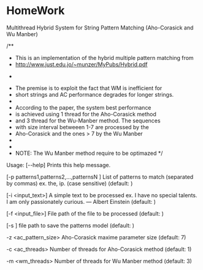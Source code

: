 # HomeWork
Multithread Hybrid System for String Pattern Matching (Aho-Corasick and Wu Manber)

/**
 * This is an implementation of the hybrid multiple pattern matching from
 * http://www.just.edu.jo/~munzer/MyPubs/Hybrid.pdf
 * <p>
 * The premise is to exploit the fact that WM is inefficient for
 * short strings and AC performance degrades for longer strings. 
 * 
 * According to the paper, the system best performance 
 * is achieved using 1 thread for the Aho-Corasick method
 * and 3 thread for the Wu-Manber method. The sequences
 * with size interval betweeen 1-7 are processed by the
 * Aho-Corasick and the ones > 7 by the Wu Manber
 *  
 *
 * NOTE: The Wu Manber method require to be optimazed
 */

Usage:
  [--help]
        Prints this help message.

  [-p patterns1,patterns2,...,patternsN ]
        List of patterns to match (separated by commas) ex. the, ip. (case
        sensitive) (default: )

  [-i <input_text>]
        A simple text to be processed ex.  I have no special talents. I am only
        passionately curious. ― Albert Einstein (default: )

  [-f <input_file>]
        File path of the file to be processed (default: )

  [-s <save>]
        file path to save the patterns model  (default: )

  -z <ac_pattern_size>
        Aho-Corasick maxime parameter size (default: 7)

  -c <ac_threads>
        Number of threads for Aho-Corasick method (default: 1)

  -m <wm_threads>
        Number of threads for Wu Manber method (default: 3)


